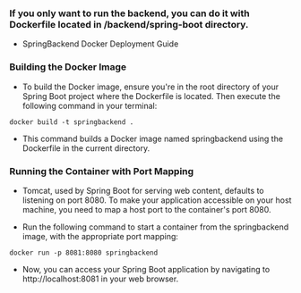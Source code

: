 ### If you only want to run the backend, you can do it with Dockerfile located in /backend/spring-boot directory.

- SpringBackend Docker Deployment Guide

### Building the Docker Image
- To build the Docker image, ensure you're in the root directory of your Spring Boot project where the Dockerfile is located. Then execute the following command in your terminal:

`docker build -t springbackend .`

- This command builds a Docker image named springbackend using the Dockerfile in the current directory.

### Running the Container with Port Mapping

- Tomcat, used by Spring Boot for serving web content, defaults to listening on port 8080. To make your application accessible on your host machine, you need to map a host port to the container's port 8080.

- Run the following command to start a container from the springbackend image, with the appropriate port mapping:

`docker run -p 8081:8080 springbackend`


- Now, you can access your Spring Boot application by navigating to http://localhost:8081 in your web browser.
